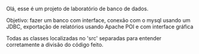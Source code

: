 Olá, esse é um projeto de laboratório de banco de dados.

Objetivo: fazer um banco com interface, conexão com o mysql usando um JDBC, exportação de relatórios usando Apache POI e com interface gráfica

Todas as classes localizadas no 'src' separadas para entender corretamente a divisão do código feito.
